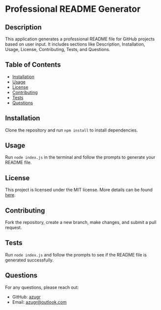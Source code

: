 # Professional README Generator

## Description
This application generates a professional README file for GitHub projects based on user input. It includes sections like Description, Installation, Usage, License, Contributing, Tests, and Questions.

## Table of Contents
- [Installation](#installation)
- [Usage](#usage)
- [License](#license)
- [Contributing](#contributing)
- [Tests](#tests)
- [Questions](#questions)

## Installation
Clone the repository and run `npm install` to install dependencies.

## Usage
Run `node index.js` in the terminal and follow the prompts to generate your README file.

## License

This project is licensed under the MIT license. More details can be found [here](https://opensource.org/licenses/MIT).


## Contributing
Fork the repository, create a new branch, make changes, and submit a pull request.

## Tests
Run `node index.js` and follow the prompts to see if the README file is generated successfully.

## Questions
For any questions, please reach out:
- GitHub: [azugr](https://github.com/azugr)
- Email: [azugr@outlook.com](mailto:azugr@outlook.com)

